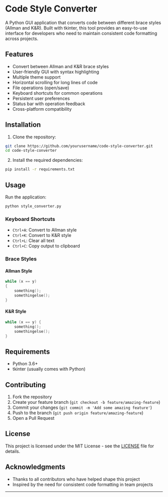 # Code Style Converter

A Python GUI application that converts code between different brace styles (Allman and K&R). Built with tkinter, this tool provides an easy-to-use interface for developers who need to maintain consistent code formatting across projects.


## Features

- Convert between Allman and K&R brace styles
- User-friendly GUI with syntax highlighting
- Multiple theme support
- Horizontal scrolling for long lines of code
- File operations (open/save)
- Keyboard shortcuts for common operations
- Persistent user preferences
- Status bar with operation feedback
- Cross-platform compatibility

## Installation

1. Clone the repository:
```bash
git clone https://github.com/yourusername/code-style-converter.git
cd code-style-converter
```

2. Install the required dependencies:
```bash
pip install -r requirements.txt
```

## Usage

Run the application:
```bash
python style_converter.py
```

### Keyboard Shortcuts

- `Ctrl+A`: Convert to Allman style
- `Ctrl+K`: Convert to K&R style
- `Ctrl+L`: Clear all text
- `Ctrl+C`: Copy output to clipboard

### Brace Styles

#### Allman Style
```c
while (x == y)
{
    something();
    somethingelse();
}
```

#### K&R Style
```c
while (x == y) {
    something();
    somethingelse();
}
```

## Requirements

- Python 3.6+
- tkinter (usually comes with Python)

## Contributing

1. Fork the repository
2. Create your feature branch (`git checkout -b feature/amazing-feature`)
3. Commit your changes (`git commit -m 'Add some amazing feature'`)
4. Push to the branch (`git push origin feature/amazing-feature`)
5. Open a Pull Request

## License

This project is licensed under the MIT License - see the [LICENSE](LICENSE) file for details.

## Acknowledgments

- Thanks to all contributors who have helped shape this project
- Inspired by the need for consistent code formatting in team projects

---
